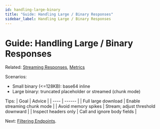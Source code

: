 ```yaml
---
id: handling-large-binary
title: "Guide: Handling Large / Binary Responses"
sidebar_label: Handling Large / Binary Responses
---
```


# Guide: Handling Large / Binary Responses

Related: [Streaming Responses](streaming-responses.md), [Metrics](metrics.md)

Scenarios:
- Small binary (&lt;=128KB): base64 inline
- Large binary: truncated placeholder or streamed (chunk mode)

Tips:
| Goal | Advice |
| ---- | ------ |
| Full large download | Enable streaming chunk mode |
| Avoid memory spikes | Stream; adjust threshold downward |
| Inspect headers only | Call and ignore body fields |

Next: [Filtering Endpoints](filtering-endpoints.md).
